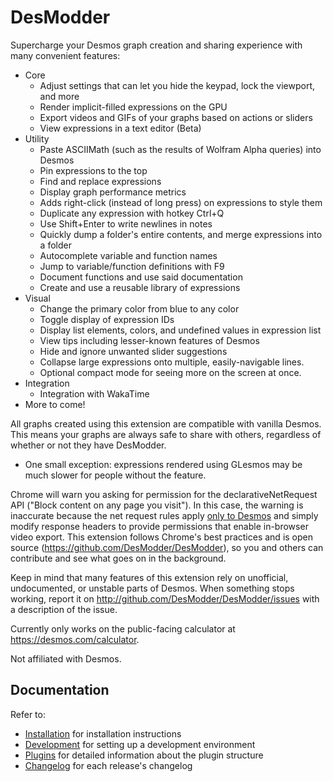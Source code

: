 # DesModder

Supercharge your Desmos graph creation and sharing experience with many convenient features:

- Core
  - Adjust settings that can let you hide the keypad, lock the viewport, and more
  - Render implicit-filled expressions on the GPU
  - Export videos and GIFs of your graphs based on actions or sliders
  - View expressions in a text editor (Beta)
- Utility
  - Paste ASCIIMath (such as the results of Wolfram Alpha queries) into Desmos
  - Pin expressions to the top
  - Find and replace expressions
  - Display graph performance metrics
  - Adds right-click (instead of long press) on expressions to style them
  - Duplicate any expression with hotkey Ctrl+Q
  - Use Shift+Enter to write newlines in notes
  - Quickly dump a folder's entire contents, and merge expressions into a folder
  - Autocomplete variable and function names
  - Jump to variable/function definitions with F9
  - Document functions and use said documentation
  - Create and use a reusable library of expressions
- Visual
  - Change the primary color from blue to any color
  - Toggle display of expression IDs
  - Display list elements, colors, and undefined values in expression list
  - View tips including lesser-known features of Desmos
  - Hide and ignore unwanted slider suggestions
  - Collapse large expressions onto multiple, easily-navigable lines.
  - Optional compact mode for seeing more on the screen at once.
- Integration
  - Integration with WakaTime
- More to come!

All graphs created using this extension are compatible with vanilla Desmos. This means your graphs are always safe to share with others, regardless of whether or not they have DesModder.

- One small exception: expressions rendered using GLesmos may be much slower for people without the feature.

Chrome will warn you asking for permission for the declarativeNetRequest API ("Block content on any page you visit"). In this case, the warning is inaccurate because the net request rules apply [only to Desmos](https://github.com/DesModder/DesModder/blob/main/public/net_request_rules.json#L21) and simply modify response headers to provide permissions that enable in-browser video export. This extension follows Chrome's best practices and is open source (https://github.com/DesModder/DesModder), so you and others can contribute and see what goes on in the background.

Keep in mind that many features of this extension rely on unofficial, undocumented, or unstable parts of Desmos. When something stops working, report it on http://github.com/DesModder/DesModder/issues with a description of the issue.

Currently only works on the public-facing calculator at https://desmos.com/calculator.

Not affiliated with Desmos.

## Documentation

Refer to:

- [Installation](/docs/INSTALLATION.md) for installation instructions
- [Development](/docs/DEVELOPMENT.md) for setting up a development environment
- [Plugins](/docs/PLUGINS.md) for detailed information about the plugin structure
- [Changelog](/docs/CHANGELOG.md) for each release's changelog
